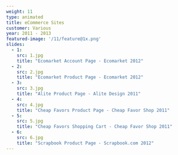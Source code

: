 ```yaml
---
weight: 11
type: animated
title: eCommerce Sites
customer: Various
year: 2011 - 2013
featured-image: '/11/feature@1x.png'
slides:
  - 1:
    src: 1.jpg
    title: "Ecomarket Account Page - Ecomarket 2012"
  - 2:
    src: 2.jpg
    title: "Ecomarket Product Page - Ecomarket 2012"
  - 3:
    src: 3.jpg
    title: "Alite Product Page - Alite Design 2011"
  - 4:
    src: 4.jpg
    title: "Cheap Favors Product Page - Cheap Favor Shop 2011"
  - 5:
    src: 5.jpg
    title: "Cheap Favors Shopping Cart - Cheap Favor Shop 2011"
  - 6:
    src: 6.jpg
    title: "Scrapbook Product Page - Scrapbook.com 2012"
---
```

